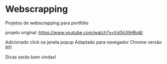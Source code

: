 # Webscrapping
Projetos de webscrapping para portfólio 


projeto original :https://www.youtube.com/watch?v=Vxl5jUltHBo&t

Adicionado click na janela popup
Adaptado para navegador Chrome versão 85!

Dicas serão bem vindas!
